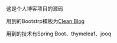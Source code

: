 这是个人博客项目的源码

用到的Bootstrp模板为[Clean Blog](http://startbootstrap.com/template-overviews/clean-blog/)

用到的技术有Spring Boot、thymeleaf、jooq